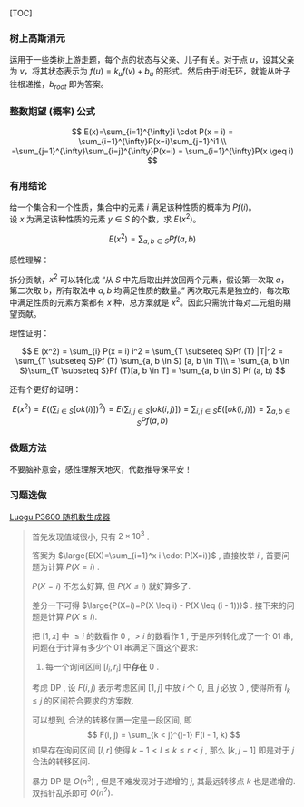 [TOC]

### 树上高斯消元

运用于一些类树上游走题，每个点的状态与父亲、儿子有关。对于点 $u$，设其父亲为 $v$，将其状态表示为 $f(u) = k_u f(v) + b_u$ 的形式。然后由于树无环，就能从叶子往根递推，$b_{root}$ 即为答案。

### 整数期望 (概率) 公式

$$
E(x)=\sum_{i=1}^{\infty}i \cdot P(x = i) = \sum_{i=1}^{\infty}P(x=i)\sum_{j=1}^i1 \\
=\sum_{j=1}^{\infty}\sum_{i=j}^{\infty}P(x=i) = \sum_{i=1}^{\infty}P(x \geq i)
$$

### 有用结论

给一个集合和一个性质，集合中的元素 $i$ 满足该种性质的概率为 $Pf(i)$。  
设 $x$ 为满足该种性质的元素 $y \in S$ 的个数，求 $E (x^2)$。

$$
E (x^2) = \sum_{a, b \in S}Pf (a, b)
$$

感性理解：

拆分贡献，$x^2$ 可以转化成 “从 $S$ 中先后取出并放回两个元素，假设第一次取 $a$，第二次取 $b$，所有取法中 $a, b$ 均满足性质的数量。” 两次取元素是独立的，每次取中满足性质的元素方案都有 $x$ 种，总方案就是 $x^2$。因此只需统计每对二元组的期望贡献。

理性证明：

$$
E (x^2) = \sum_{i} P(x = i) i^2 = \sum_{T \subseteq S}Pf (T) |T|^2 = \sum_{T \subseteq S}Pf (T) \sum_{a, b \in S} [a, b \in T]\\
= \sum_{a, b \in S}\sum_{T \subseteq S}Pf (T)[a, b \in T] = \sum_{a, b \in S} Pf (a, b)
$$

还有个更好的证明：

$$
E(x^2) = E \left((\sum_{i \in S}[ok (i)])^2 \right) = E \left(\sum_{i, j \in S}[ok (i, j)] \right) = \sum_{i, j \in S}E \left([ok (i, j)] \right) = \sum_{a, b \in S}Pf (a, b)
$$

### 做题方法

不要脑补意会，感性理解天地灭，代数推导保平安！


### 习题选做

[Luogu P3600 随机数生成器](https://www.luogu.com.cn/problem/P3600)

> 首先发现值域很小, 只有 $2 \times 10^3$ .
>
> 答案为 $\large{E(X)=\sum_{i=1}^x i \cdot P(X=i)}$ , 直接枚举 $i$ , 首要问题为计算 $P(X=i)$ .
>
> $P(X=i)$ 不怎么好算, 但 $P(X \leq i)$ 就好算多了.
>
> 差分一下可得 $\large{P(X=i)=P(X \leq i) - P(X \leq (i - 1))}$ . 接下来的问题是计算 $P(X \leq i)$.
>
> 把 $[1, x]$ 中 $\leq i$ 的数看作 $0$ , $> i$ 的数看作 $1$ , 于是序列转化成了一个 $01$ 串, 问题在于计算有多少个 $01$ 串满足下面这个要求:
>
> 1. 每一个询问区间 $[l_i, r_i]$ 中**存在** $0$ .
>
> 考虑 DP , 设 $F(i, j)$ 表示考虑区间 $[1, j]$ 中放 $i$ 个 $0$, 且 $j$ 必放 $0$ , 使得所有 $l_k \leq j$ 的区间符合要求的方案数.
>
> 可以想到, 合法的转移位置一定是一段区间, 即
> $$
> F(i, j) = \sum_{k < j}^{j-1} F(i - 1, k)
> $$
> 如果存在询问区间 $[l, r]$ 使得 $k - 1 < l \leq k \leq r < j$ , 那么 $[k, j - 1]$ 即是对于 $j$ 合法的转移区间.
>
> 暴力 DP 是 $O(n^3)$ , 但是不难发现对于递增的 $j$, 其最远转移点 $k$ 也是递增的. 双指针乱杀即可 $O(n^2) .$

